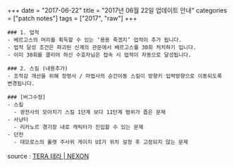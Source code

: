 +++
date = "2017-06-22"
title = "2017년 06월 22일 업데이트 안내"
categories = ["patch notes"]
tags = ["2017", "raw"]
+++

```
### 1. 업적
- 베르고스의 머리를 획득할 수 있는 ‘용용 죽겠지’ 업적이 추가 됩니다.
- 업적 달성 조건은 파괴된 신계의 관문에서 베르고스를 30회 처치하기 입니다.
- 이미 30회를 클리어 하신 수호자님은 접속 시 업적이 자동으로 달성됩니다.

### 2. 스킬 (내용추가)
- 조작감 개선을 위해 정령사 / 마법사의 순간이동 스킬이 방향키 입력방향으로 이동되도록 변경됩니다.

### [버그수정]
- 스킬
  - 광전사의 모아치기 스킬 1단계 보다 11단계 범위가 좁은 문제
- 사냥터
  - 리카노르 경기장 내로 캐릭터가 진입할 수 있는 문제
- 던전
  - 데모로스의 룰렛 주사위 게이지 UI가 위치 설정 후 고정되지 않는 문제
```

source : [TERA 테라 | NEXON](http://tera.nexon.com/news/update/view.aspx?n4articlesn=283)
